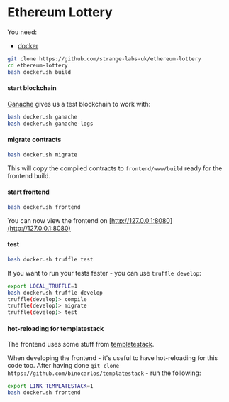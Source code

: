 # Ethereum Lottery

You need:

 * [docker](https://docs.docker.com/install/)

```bash
git clone https://github.com/strange-labs-uk/ethereum-lottery
cd ethereum-lottery
bash docker.sh build
```

#### start blockchain

[Ganache](https://github.com/trufflesuite/ganache-cli/) gives us a test blockchain to work with:

```bash
bash docker.sh ganache
bash docker.sh ganache-logs
```

#### migrate contracts

```bash
bash docker.sh migrate
```

This will copy the compiled contracts to `frontend/www/build` ready for the frontend build.


#### start frontend

```bash
bash docker.sh frontend
```

You can now view the frontend on [http://127.0.0.1:8080](http://127.0.0.1:8080)

#### test

```bash
bash docker.sh truffle test
```

If you want to run your tests faster - you can use `truffle develop`:

```bash
export LOCAL_TRUFFLE=1
bash docker.sh truffle develop
truffle(develop)> compile
truffle(develop)> migrate
truffle(develop)> test
```

#### hot-reloading for templatestack

The frontend uses some stuff from [templatestack](https://github.com/binocarlos/templatestack).

When developing the frontend - it's useful to have hot-reloading for this code too.  After having done `git clone https://github.com/binocarlos/templatestack` - run the following:

```bash
export LINK_TEMPLATESTACK=1
bash docker.sh frontend
```
